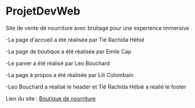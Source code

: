 # ProjetDevWeb

Site de vente de nourriture avec bruitage pour une experience immersive

-La page d'accueil a été réalisée par Tié Rachida Hébié

-La page de boutique a été réalisée par Emile Cap

-Le panier a été réalisé par Leo Bouchard 

-La page à propos a été réalisée par Lili Colombain

-Leo Bouchard a réalisé le header et Tié Rachida Hébié a réalié le footer 

Lien du site : [Boutique de nourriture](https://lilicolombain.github.io/Boutique/)
